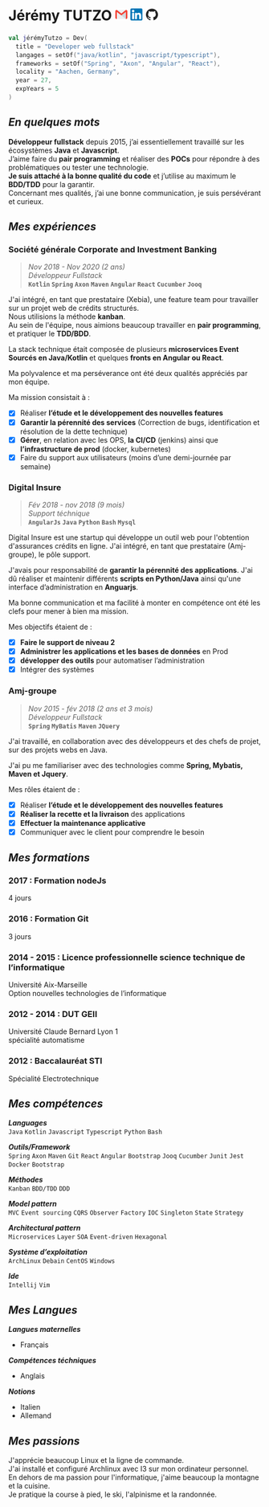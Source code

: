 Jérémy TUTZO [![gmail]][1] [![linkedin]][2] [![github]][3]
===========================================================

```kotlin
val jérémyTutzo = Dev(
  title = "Developer web fullstack"
  langages = setOf("java/kotlin", "javascript/typescript"),
  frameworks = setOf("Spring", "Axon", "Angular", "React"),
  locality = "Aachen, Germany",
  year = 27,
  expYears = 5
)
```

*En quelques mots*
------------------

**Développeur fullstack** depuis 2015, j’ai essentiellement travaillé sur les écosystèmes **Java** et **Javascript**. \
J’aime faire du **pair programming** et réaliser des **POCs** pour répondre à des problématiques ou tester une technologie. \
**Je suis attaché à la bonne qualité du code** et j’utilise au maximum le **BDD/TDD** pour la garantir. \
Concernant mes qualités, j’ai une bonne communication, je suis persévérant et curieux.

*Mes expériences*
----------------

### Société générale Corporate and Investment Banking
> *Nov 2018 - Nov 2020 (2 ans)* \
> *Développeur Fullstack* \
> **`Kotlin` `Spring` `Axon` `Maven` `Angular` `React` `Cucumber` `Jooq`**

J'ai intégré, en tant que prestataire (Xebia), une feature team pour travailler sur un projet web de crédits structurés. \
Nous utilisions la méthode **kanban**. \
Au sein de l'équipe, nous aimions beaucoup travailler en **pair programming**, et pratiquer le **TDD/BDD**.

La stack technique était composée de plusieurs **microservices Event Sourcés en Java/Kotlin** et quelques **fronts en Angular ou React**.

Ma polyvalence et ma perséverance ont été deux qualités appréciés par mon équipe.

Ma mission consistait à :
- [x] Réaliser **l’étude et le développement des nouvelles features**
- [x] **Garantir la pérennité des services** (Correction de bugs, identification et résolution de la dette technique)
- [x] **Gérer**, en relation avec les OPS, **la CI/CD** (jenkins) ainsi que **l’infrastructure de prod** (docker, kubernetes)
- [x] Faire du support aux utilisateurs (moins d’une demi-journée par semaine)

### Digital Insure
> *Fév 2018 - nov 2018 (9 mois)* \
> *Support téchnique* \
> **`AngularJs` `Java` `Python` `Bash` `Mysql`**

Digital Insure est une startup qui développe un outil web pour l'obtention d'assurances crédits en ligne. J'ai intégré, en tant que prestataire (Amj-groupe), le pôle support.

J'avais pour responsabilité de **garantir la pérennité des applications**.
J'ai dû réaliser et maintenir différents **scripts en Python/Java** ainsi qu'une interface d’administration en **Anguarjs**.

Ma bonne communication et ma facilité à monter en compétence ont été les clefs pour mener à bien ma mission.

Mes objectifs étaient de :
- [x] **Faire le support de niveau 2**
- [x] **Administrer les applications et les bases de données** en Prod
- [x] **développer des outils** pour automatiser l’administration
- [x] Intégrer des systèmes

### Amj-groupe
> *Nov 2015 - fév 2018 (2 ans et 3 mois)* \
> *Développeur Fullstack* \
> **`Spring` `MyBatis` `Maven` `JQuery`**

J'ai travaillé, en collaboration avec des développeurs et des chefs de projet, sur des projets webs en Java.

J'ai pu me familiariser avec des technologies comme **Spring, Mybatis, Maven et Jquery**.

Mes rôles étaient de :

- [x] Réaliser **l’étude et le développement des nouvelles features**
- [x] **Réaliser la recette et la livraison** des applications
- [x] **Effectuer la maintenance applicative**
- [x] Communiquer avec le client pour comprendre le besoin

*Mes formations*
----------------

### 2017 : Formation nodeJs
4 jours

### 2016 : Formation Git
3 jours

### 2014 - 2015 : Licence professionnelle science technique de l’informatique
Université Aix-Marseille \
Option nouvelles technologies de l’informatique

### 2012 - 2014 : DUT GEII
Université Claude Bernard Lyon 1 \
spécialité automatisme

### 2012 : Baccalauréat STI 
Spécialité Electrotechnique

*Mes compétences*
----------------

***Languages*** \
`Java` `Kotlin` `Javascript` `Typescript` `Python` `Bash`

***Outils/Framework*** \
`Spring` `Axon` `Maven` `Git` `React` `Angular` `Bootstrap` `Jooq` `Cucumber` `Junit` `Jest` `Docker` `Bootstrap`

***Méthodes*** \
`Kanban` `BDD/TDD` `DDD`

***Model pattern*** \
`MVC` `Event sourcing` `CQRS` `Observer` `Factory` `IOC` `Singleton` `State` `Strategy`

***Architectural pattern*** \
`Microservices` `Layer` `SOA` `Event-driven` `Hexagonal`

***Système d’exploitation*** \
`ArchLinux` `Debain` `CentOS` `Windows`

***Ide*** \
`Intellij` `Vim`

*Mes Langues*
-------------

***Langues maternelles***
 - Français

***Compétences téchniques***
 - Anglais
 
***Notions***
 - Italien
 - Allemand

*Mes passions*
--------------

J'apprécie beaucoup Linux et la ligne de commande. \
J'ai installé et configuré Archlinux avec I3 sur mon ordinateur personnel. \
En dehors de ma passion pour l'informatique, j'aime beaucoup la montagne et la cuisine. \
Je pratique la course à pied, le ski, l'alpinisme et la randonnée.

[gmail]: https://github.com/lemecanoduweb/cv/blob/master/logo/gmail-24.png
[linkedin]: https://github.com/lemecanoduweb/cv/blob/master/logo/linkedin-24.png
[github]: https://github.com/lemecanoduweb/cv/blob/master/logo/github-24.png

[1]: mailto:jtutzo.pro@gmail.com
[2]: https://www.linkedin.com/in/jérémy-tutzo-146228100
[3]: https://github.com/jtutzo
